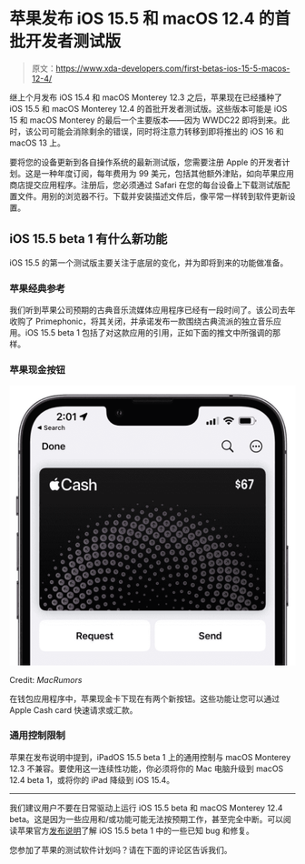 # 苹果发布 iOS 15.5 和 macOS 12.4 的首批开发者测试版

> 原文：<https://www.xda-developers.com/first-betas-ios-15-5-macos-12-4/>

继上个月发布 iOS 15.4 和 macOS Monterey 12.3 之后，苹果现在已经播种了 iOS 15.5 和 macOS Monterey 12.4 的首批开发者测试版。这些版本可能是 iOS 15 和 macOS Monterey 的最后一个主要版本——因为 WWDC22 即将到来。此时，该公司可能会消除剩余的错误，同时将注意力转移到即将推出的 iOS 16 和 macOS 13 上。

要将您的设备更新到各自操作系统的最新测试版，您需要注册 Apple 的开发者计划。这是一种年度订阅，每年费用为 99 美元，包括其他额外津贴，如向苹果应用商店提交应用程序。注册后，您必须通过 Safari 在您的每台设备上下载测试版配置文件。用别的浏览器不行。下载并安装描述文件后，像平常一样转到软件更新设置。

## iOS 15.5 beta 1 有什么新功能

iOS 15.5 的第一个测试版主要关注于底层的变化，并为即将到来的功能做准备。

### 苹果经典参考

我们听到苹果公司预期的古典音乐流媒体应用程序已经有一段时间了。该公司去年收购了 Primephonic，将其关闭，并承诺发布一款围绕古典流派的独立音乐应用。iOS 15.5 beta 1 包括了对这款应用的引用，正如下面的推文中所强调的那样。

### 苹果现金按钮

 <picture>![Apple Cash Buttons iOS 15.5 beta 1](img/267cb45b1d2f27daf744d98001d9e0fb.png)</picture> 

Credit: *MacRumors*

在钱包应用程序中，苹果现金卡下现在有两个新按钮。这些功能让您可以通过 Apple Cash card 快速请求或汇款。

### 通用控制限制

苹果在发布说明中提到，iPadOS 15.5 beta 1 上的通用控制与 macOS Monterey 12.3 不兼容。要使用这一连续性功能，你必须将你的 Mac 电脑升级到 macOS 12.4 beta 1，或将你的 iPad 降级到 iOS 15.4。

* * *

我们建议用户不要在日常驱动上运行 iOS 15.5 beta 和 macOS Monterey 12.4 beta。这是因为一些应用和/或功能可能无法按预期工作，甚至完全中断。可以阅读苹果官方[发布说明](https://developer.apple.com/documentation/ios-ipados-release-notes/ios-ipados-15_5-release-notes)了解 iOS 15.5 beta 1 中的一些已知 bug 和修复。

您参加了苹果的测试软件计划吗？请在下面的评论区告诉我们。